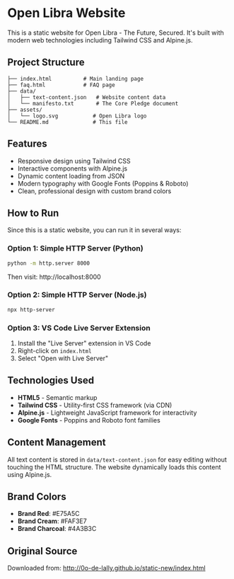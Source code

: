 # Open Libra Website

This is a static website for Open Libra - The Future, Secured. It's built with modern web technologies including Tailwind CSS and Alpine.js.

## Project Structure

```
├── index.html          # Main landing page
├── faq.html            # FAQ page
├── data/
│   ├── text-content.json   # Website content data
│   └── manifesto.txt       # The Core Pledge document
├── assets/
│   └── logo.svg           # Open Libra logo
└── README.md              # This file
```

## Features

- Responsive design using Tailwind CSS
- Interactive components with Alpine.js
- Dynamic content loading from JSON
- Modern typography with Google Fonts (Poppins & Roboto)
- Clean, professional design with custom brand colors

## How to Run

Since this is a static website, you can run it in several ways:

### Option 1: Simple HTTP Server (Python)
```bash
python -m http.server 8000
```
Then visit: http://localhost:8000

### Option 2: Simple HTTP Server (Node.js)
```bash
npx http-server
```

### Option 3: VS Code Live Server Extension
1. Install the "Live Server" extension in VS Code
2. Right-click on `index.html`
3. Select "Open with Live Server"

## Technologies Used

- **HTML5** - Semantic markup
- **Tailwind CSS** - Utility-first CSS framework (via CDN)
- **Alpine.js** - Lightweight JavaScript framework for interactivity
- **Google Fonts** - Poppins and Roboto font families

## Content Management

All text content is stored in `data/text-content.json` for easy editing without touching the HTML structure. The website dynamically loads this content using Alpine.js.

## Brand Colors

- **Brand Red**: #E75A5C
- **Brand Cream**: #FAF3E7  
- **Brand Charcoal**: #4A3B3C

## Original Source

Downloaded from: http://0o-de-lally.github.io/static-new/index.html
